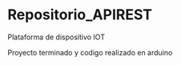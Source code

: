 # Repositorio_APIREST
Plataforma de dispositivo IOT


Proyecto terminado y codigo realizado en arduino

